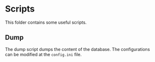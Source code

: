 # Scripts

This folder contains some useful scripts. 

## Dump 

The dump script dumps the content of the database. 
The configurations can be modified at the `config.ini` file. 
